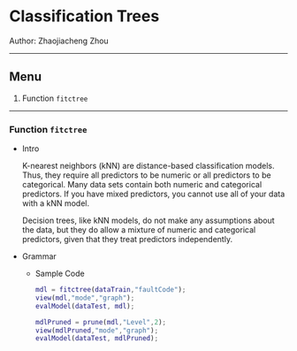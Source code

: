 # Classification Trees

Author: Zhaojiacheng Zhou

---

## Menu

1. Function `fitctree`

---

### Function `fitctree`

- Intro

    K-nearest neighbors (kNN) are distance-based classification models. Thus, they require all predictors to be numeric or all predictors to be categorical. Many data sets contain both numeric and categorical predictors. If you have mixed predictors, you cannot use all of your data with a kNN model.

    Decision trees, like kNN models, do not make any assumptions about the data, but they do allow a mixture of numeric and categorical predictors, given that they treat predictors independently.

- Grammar

  - Sample Code

    ```matlab
    mdl = fitctree(dataTrain,"faultCode");
    view(mdl,"mode","graph");
    evalModel(dataTest, mdl);

    mdlPruned = prune(mdl,"Level",2);
    view(mdlPruned,"mode","graph");
    evalModel(dataTest, mdlPruned);
    ```
